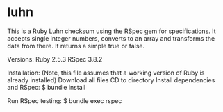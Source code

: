 # luhn

This is a Ruby Luhn checksum using the RSpec gem for specifications. It accepts single integer numbers, converts to an array
and transforms the data from there. It returns a simple true or false.

Versions:
Ruby 2.5.3
RSpec 3.8.2

Installation:
(Note, this file assumes that a working version of Ruby is already installed)
Download all files
CD to directory
Install dependencies and RSpec:
$ bundle install

Run RSpec testing:
$ bundle exec rspec
